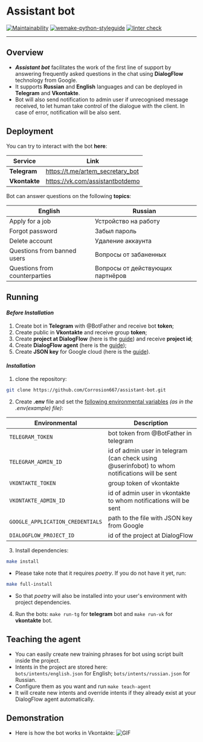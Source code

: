 # Assistant bot

[![Maintainability](https://api.codeclimate.com/v1/badges/e0f4bc05e6177429c3c7/maintainability)](https://codeclimate.com/github/Corrosion667/assistant-bot/maintainability)
[![wemake-python-styleguide](https://img.shields.io/badge/style-wemake-000000.svg)](https://github.com/wemake-services/wemake-python-styleguide)
[![linter check](https://github.com/Corrosion667/assistant-bot/actions/workflows/linter-check.yml/badge.svg)](https://github.com/Corrosion667/assistant-bot/actions/workflows/linter-check.yml)

---

## Overview

+ ***Assistant bot*** facilitates the work of the first line of support by answering frequently asked questions in the chat using **DialogFlow** technology from Google.    
+ It supports **Russian** and **English** languages and can be deployed in **Telegram** and **Vkontakte**.   
+ Bot will also send notification to admin user if unrecognised message received, to let human take control of the dialogue with the client. In case of error, notification will be also sent.

## Deployment

You can try to interact with the bot **here**:

| Service       | Link                             |
|---------------|----------------------------------|
| **Telegram**  | https://t.me/artem_secretary_bot |       
| **Vkontakte** | https://vk.com/assistantbotdemo  | 

Bot can answer questions on the following **topics**:

| English                       | Russian                          |
|-------------------------------|----------------------------------|
| Apply for a job               | Устройство на работу             |       
| Forgot password               | Забыл пароль                     | 
| Delete account                | Удаление аккаунта                | 
| Questions from banned users   | Вопросы от забаненных            | 
| Questions from counterparties   | Вопросы от действующих партнёров | 

## Running

#### *Before Installation*
1. Create bot in **Telegram** with @BotFather and receive bot **token**;
2. Create public in **Vkontakte** and receive group **token**;
3. Create **project at DialogFlow** (here is the <a href="https://cloud.google.com/dialogflow/es/docs/quick/setup">guide</a>) and receive **project id**;
4. Create **DialogFlow agent** (here is the <a href="https://cloud.google.com/dialogflow/es/docs/quick/build-agent">guide</a>);
5. Create **JSON key** for Google cloud (here is the <a href="https://cloud.google.com/docs/authentication/getting-started">guide</a>).

#### *Installation*
1. clone the repository:
```bash
git clone https://github.com/Corrosion667/assistant-bot.git
```
2. Create **.env** file and set the <ins>following environmental variables</ins> *(as in the .env(example) file)*:

| Environmental       | Description                                                                                    |
|---------------------|------------------------------------------------------------------------------------------------|
| `TELEGRAM_TOKEN`    | bot token from @BotFather in telegram                                                          |       
| `TELEGRAM_ADMIN_ID` | id of admin user in telegram (can check using @userinfobot) to whom notifications will be sent |      
| `VKONTAKTE_TOKEN`   | group token of vkontakte                                                                       |
| `VKONTAKTE_ADMIN_ID`| id of admin user in vkontakte to whom notifications will be sent                               |
| `GOOGLE_APPLICATION_CREDENTIALS`| path to the file with JSON key from Google                                                     |
| `DIALOGFLOW_PROJECT_ID`| id of the project at DialogFlow                                                                |
3. Install dependencies:
```bash
make install
```
* Please take note that it requires *poetry*. If you do not have it yet, run:
```bash
make full-install
```
* So that *poetry* will also be installed into your user's environment with project dependencies.
4. Run the bots: `make run-tg` for **telegram** bot and `make run-vk` for **vkontakte** bot.

## Teaching the agent
+ You can easily create new training phrases for bot using script built inside the project.
+ Intents in the project are stored here:   
`bots/intents/english.json` for English;
`bots/intents/russian.json` for Russian.  
+ Configure them as you want and run `make teach-agent`   
+ It will create new intents and override intents if they already exist at your DialogFlow agent automatically.


## Demonstration

+ Here is how the bot works in Vkontakte:
![GIF](vkontakte.gif)

